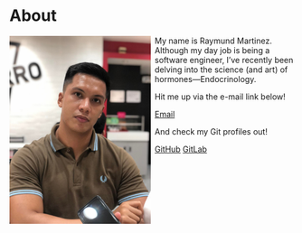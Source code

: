 About
=====

<img style="margin-right: 0.5em; margin-bottom: 0.5em;" src="/pictures/sbarro_polo.jpg" width="250" alt="mon" title="mon" align="left" />

My name is Raymund Martinez. Although my day job is being a software engineer,
I’ve recently been delving into the science (and art) of hormones—Endocrinology.

Hit me up via the e-mail link below!

[Email](mailto:zhaqenl@gmail.com)

And check my Git profiles out!

[GitHub](https://github.com/zhaqenl)
[GitLab](https://gitlab.com/zhaqenl)

<br>
<br>
<br>
